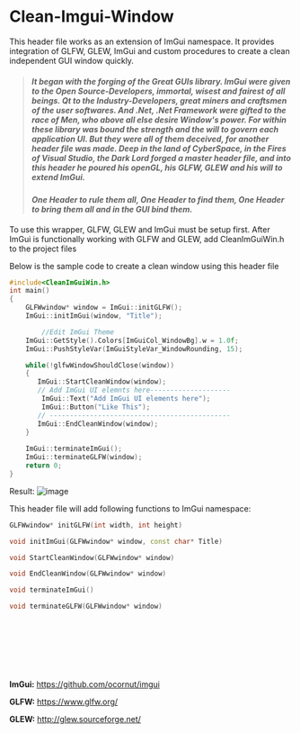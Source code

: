 # Clean-Imgui-Window
This header file works as an extension of ImGui namespace.
It provides integration of GLFW, GLEW, ImGui and custom procedures to create a clean independent GUI window quickly.


> ##### *It began with the forging of the Great GUIs library. ImGui were given to the Open Source-Developers, immortal, wisest and fairest of all beings. Qt to the Industry-Developers, great miners and craftsmen of the user softwares. And .Net, .Net Framework were gifted to the race of Men, who above all else desire Window's power. For within these library was bound the strength and the will to govern each application UI. But they were all of them deceived, for another header file was made. Deep in the land of CyberSpace, in the Fires of Visual Studio, the Dark Lord forged a master header file, and into this header he poured his openGL, his GLFW, GLEW and his will to extend ImGui.*
> 
> 
> #### *One Header to rule them all, One Header to find them, One Header to bring them all and in the GUI bind them.*



To use this wrapper, GLFW, GLEW and ImGui must be setup first.
After ImGui is functionally working with GLFW and GLEW, add CleanImGuiWin.h to the project files

Below is the sample code to create a clean window using this header file
```c++
#include<CleanImGuiWin.h>
int main()
{	
	GLFWwindow* window = ImGui::initGLFW();
	ImGui::initImGui(window, "Title");

        //Edit ImGui Theme
	ImGui::GetStyle().Colors[ImGuiCol_WindowBg].w = 1.0f;
	ImGui::PushStyleVar(ImGuiStyleVar_WindowRounding, 15);

	while(!glfwWindowShouldClose(window))
	{
	   ImGui::StartCleanWindow(window);
	   // Add ImGui UI elemnts here--------------------
	   	ImGui::Text("Add ImGui UI elements here");
		ImGui::Button("Like This");
	   // ---------------------------------------------
	   ImGui::EndCleanWindow(window);
	}
  
	ImGui::terminateImGui();
	ImGui::terminateGLFW(window);
	return 0;
}
```
Result:
![image](https://user-images.githubusercontent.com/52032582/146166145-a9b84b23-d58e-4a3b-a4f3-3cd955c347ff.png)


This header file will add following functions to ImGui namespace:
```c++ 
GLFWwindow* initGLFW(int width, int height)
```
```c++ 
void initImGui(GLFWwindow* window, const char* Title)
```
```c++ 
void StartCleanWindow(GLFWwindow* window)
```
```c++ 
void EndCleanWindow(GLFWwindow* window)
```
```c++ 
void terminateImGui()
```
```c++ 
void terminateGLFW(GLFWwindow* window)
```




<br><br><br>
---
**ImGui:** https://github.com/ocornut/imgui

**GLFW:**  https://www.glfw.org/

**GLEW:**  http://glew.sourceforge.net/
